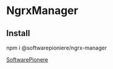 # NgrxManager

## Install

npm i @softwarepioniere/ngrx-manager

[SoftwarePionere](https://softwarepioniere.de/)
